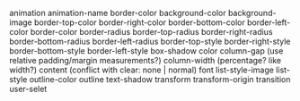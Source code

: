 animation
animation-name
border-color
background-color
background-image
border-top-color
border-right-color
border-bottom-color
border-left-color
border-color
border-radius
border-top-radius
border-right-radius
border-bottom-radius
border-left-radius
border-top-style
border-right-style
border-bottom-style
border-left-style
box-shadow
color
column-gap (use relative padding/margin measurements?)
column-width (percentage? like width?)
content (conflict with clear: none | normal)
font
list-style-image
list-style
outline-color
outline
text-shadow
transform
transform-origin
transition
user-selet
